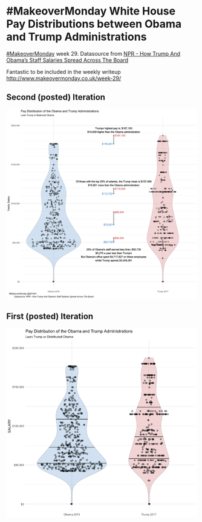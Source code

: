 # #MakeoverMonday White House Pay Distributions between Obama and Trump Administrations


[#MakeoverMonday](http://www.makeovermonday.co.uk/) week 29.
Datasource from [NPR - How Trump And Obama’s Staff Salaries Spread Across The Board](http://www.npr.org/2017/06/30/535069910/trump-white-house-staff-payroll-nearly-36-million-and-top-heavy)

Fantastic to be included in the weekly writeup http://www.makeovermonday.co.uk/week-29/

## Second (posted) Iteration
![](TrumpObamaPayDistribution2.png)

## First (posted) Iteration
![](TrumpObamaPayDistribution1.png)
